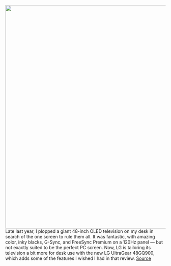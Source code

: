 <img src='https://cdn.vox-cdn.com/thumbor/aKGcyJdT7wN6jpocV_V3fG_9mIM=/0x0:1454x928/1200x800/filters:focal(611x348:843x580)/cdn.vox-cdn.com/uploads/chorus_image/image/70910117/48GQ900_D9.0.jpg' width='700px' /><br/>
Late last year, I plopped a giant 48-inch OLED television on my desk in search of the one screen to rule them all. It was fantastic, with amazing color, inky blacks, G-Sync, and FreeSync Premium on a 120Hz panel — but not exactly suited to be the perfect PC screen.  Now, LG is tailoring its television a bit more for desk use with the new LG UltraGear 48GQ900, which adds some of the features I wished I had in that review.
<a href='https://www.theverge.com/2022/5/25/23141765/lg-48gq900-oled-tv-gaming-monitor-pc'> Source <a/>